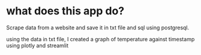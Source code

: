 # what does this app do?
Scrape data from a website and save it in  txt file and sql using postgresql.

using the data in txt file, 
I created a graph of temperature against timestamp using plotly and streamlit
